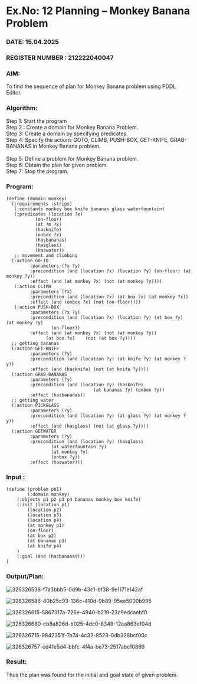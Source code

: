 # Ex.No: 12  Planning –  Monkey Banana Problem
### DATE: 15.04.2025                                                                           
### REGISTER NUMBER : 212222040047
### AIM: 
To find the sequence of plan for Monkey Banana problem using PDDL Editor.
###  Algorithm:
Step 1:  Start the program <br> 
Step 2 : Create a domain for Monkey Banana Problem. <br> 
Step 3:  Create a domain by specifying predicates. <br> 
Step 4: Specify the actions GOTO, CLIMB, PUSH-BOX, GET-KNIFE, GRAB-BANANAS in Monkey Banana problem.<br>  
Step 5:   Define a problem for Monkey Banana problem.<br> 
Step 6:  Obtain the plan for given problem.<br> 
Step 7: Stop the program.<br> 

### Program:
```
(define (domain monkey)	       
  (:requirements :strips)
   (:constants monkey box knife bananas glass waterfountain)
   (:predicates (location ?x)
	       (on-floor)
	       (at ?m ?x)
	       (hasknife)
	       (onbox ?x)
	       (hasbananas)
	       (hasglass)
	       (haswater))
   ;; movement and climbing
  (:action GO-TO
	     :parameters (?x ?y)
	     :precondition (and (location ?x) (location ?y) (on-floor) (at monkey ?y))
	     :effect (and (at monkey ?x) (not (at monkey ?y))))
   (:action CLIMB
	     :parameters (?x)
	     :precondition (and (location ?x) (at box ?x) (at monkey ?x))
	     :effect (and (onbox ?x) (not (on-floor))))
   (:action PUSH-BOX
	     :parameters (?x ?y)
	     :precondition (and (location ?x) (location ?y) (at box ?y) (at monkey ?y) 
				 (on-floor))
	     :effect (and (at monkey ?x) (not (at monkey ?y))
			   (at box ?x)    (not (at box ?y))))
  ;; getting bananas
  (:action GET-KNIFE
	     :parameters (?y)
         :precondition (and (location ?y) (at knife ?y) (at monkey ?y))
	     :effect (and (hasknife) (not (at knife ?y))))
  (:action GRAB-BANANAS
	     :parameters (?y)
	     :precondition (and (location ?y) (hasknife) 
                                 (at bananas ?y) (onbox ?y))
	     :effect (hasbananas))
  ;; getting water
  (:action PICKGLASS
	     :parameters (?y)
	     :precondition (and (location ?y) (at glass ?y) (at monkey ?y))
	     :effect (and (hasglass) (not (at glass ?y))))
  (:action GETWATER
	     :parameters (?y)
	     :precondition (and (location ?y) (hasglass)
				 (at waterfountain ?y)
				 (at monkey ?y)
				 (onbox ?y))
	     :effect (haswater)))
```

### Input :
```
(define (problem pb1)
    	(:domain monkey)
  	(:objects p1 p2 p3 p4 bananas monkey box knife)
  	(:init (location p1)
		(location p2)
		(location p3)
		(location p4)
	 	(at monkey p1)
		(on-floor)
		(at box p2)
		(at bananas p3)
	 	(at knife p4)
	)
  	(:goal (and (hasbananas)))
)
```

### Output/Plan:
![326326538-f7a3bbb5-0d9b-43c1-bf38-9e1171e142af](https://github.com/user-attachments/assets/1f702def-bfda-4975-803d-a9ed80d6a565)


![326326586-40b25c93-136c-410d-9b89-95ee5000b995](https://github.com/user-attachments/assets/d461030b-b854-4fd6-b669-adb6435b7be2)

![326326615-5867317a-726e-4940-b219-23c9edcaebf0](https://github.com/user-attachments/assets/3f8a6ee8-ac12-45d2-8e4e-d2784cb37ed7)


![326326680-cb8a826d-b025-4dc0-8348-12ea863ef04d](https://github.com/user-attachments/assets/a879c7f8-5b16-492a-92b1-c3ab70f529ee)

![326326715-9842351f-7a74-4c32-8523-0db328bcf00c](https://github.com/user-attachments/assets/c052553b-6012-4f9b-b7b1-5626634ce9bc)


![326326757-cd4fe5d4-bbfc-4f4a-be73-2517abc10869](https://github.com/user-attachments/assets/da5d7092-f7d9-4d4d-a669-f9c795ee384c)





### Result:
Thus the plan was found for the initial and goal state of given problem.
